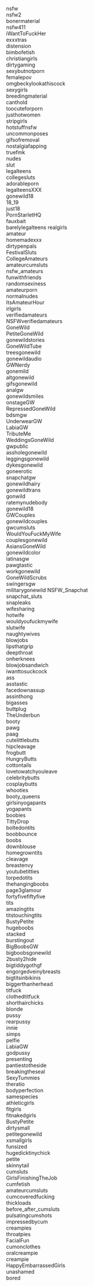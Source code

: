 nsfw  
nsfw2  
bonermaterial  
nsfw411  
iWantToFuckHer  
exxxtras  
distension  
bimbofetish  
christiangirls  
dirtygaming  
sexybutnotporn  
femalepov  
omgbeckylookathiscock  
sexygirls  
breedingmaterial  
canthold  
toocuteforporn  
justhotwomen  
stripgirls  
hotstuffnsfw  
uncommonposes  
gifsofremoval  
nostalgiafapping  
truefmk  
nudes  
slut  
legalteens  
collegesluts  
adorableporn  
legalteensXXX  
gonewild18  
18_19  
just18  
PornStarletHQ  
fauxbait  
barelylegalteens 
realgirls  
amateur  
homemadexxx  
dirtypenpals  
FestivalSluts  
CollegeAmateurs  
amateurcumsluts  
nsfw_amateurs  
funwithfriends  
randomsexiness  
amateurporn  
normalnudes  
ItsAmateurHour  
irlgirls  
verifiedamateurs  
NSFWverifiedamateurs  
GoneWild  
PetiteGoneWild  
gonewildstories  
GoneWildTube  
treesgonewild  
gonewildaudio  
GWNerdy  
gonemild  
altgonewild  
gifsgonewild  
analgw  
gonewildsmiles  
onstageGW  
RepressedGoneWild  
bdsmgw  
UnderwearGW  
LabiaGW  
TributeMe  
WeddingsGoneWild  
gwpublic  
assholegonewild  
leggingsgonewild  
dykesgonewild  
goneerotic  
snapchatgw  
gonewildhairy  
gonewildtrans  
gonwild  
ratemynudebody  
gonewild18  
GWCouples  
gonewildcouples  
gwcumsluts  
WouldYouFuckMyWife  
couplesgonewild  
AsiansGoneWild  
gonewildcolor  
latinasgw  
pawgtastic  
workgonewild  
GoneWildScrubs  
swingersgw  
militarygonewild 
NSFW_Snapchat  
snapchat_sluts  
snapleaks  
wifesharing  
hotwife  
wouldyoufuckmywife  
slutwife  
naughtywives  
blowjobs  
lipsthatgrip  
deepthroat  
onherknees  
blowjobsandwich  
iwanttosuckcock  
ass  
asstastic  
facedownassup  
assinthong  
bigasses  
buttplug  
TheUnderbun  
booty  
pawg  
paag  
cutelittlebutts  
hipcleavage  
frogbutt  
HungryButts  
cottontails  
lovetowatchyouleave  
celebritybutts  
cosplaybutts  
whooties  
booty_queens  
girlsinyogapants  
yogapants  
boobies  
TittyDrop  
boltedontits  
boobbounce  
boobs  
downblouse  
homegrowntits  
cleavage  
breastenvy  
youtubetitties  
torpedotits  
thehangingboobs  
page3glamour  
fortyfivefiftyfive  
tits  
amazingtits  
titstouchingtits  
BustyPetite  
hugeboobs  
stacked  
burstingout  
BigBoobsGW  
bigboobsgonewild  
2busty2hide  
bigtiddygothgf  
engorgedveinybreasts  
bigtitsinbikinis  
biggerthanherhead  
titfuck  
clothedtitfuck  
shorthairchicks  
blonde  
pussy  
rearpussy  
innie  
simps  
pelfie  
LabiaGW  
godpussy  
presenting  
pantiestotheside  
breakingtheseal  
SexyTummies  
theratio  
bodyperfection  
samespecies  
athleticgirls  
fitgirls  
fitnakedgirls  
BustyPetite  
dirtysmall  
petitegonewild  
xsmallgirls  
funsized  
hugedicktinychick  
petite  
skinnytail  
cumsluts  
GirlsFinishingTheJob  
cumfetish  
amateurcumsluts  
cumcoveredfucking  
thickloads  
before_after_cumsluts  
pulsatingcumshots  
impressedbycum  
creampies  
throatpies  
FacialFun  
cumonclothes  
oralcreampie  
creampie  
HappyEmbarrassedGirls  
unashamed  
bored
